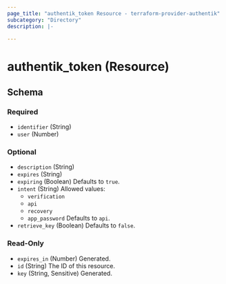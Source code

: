 ```yaml
---
page_title: "authentik_token Resource - terraform-provider-authentik"
subcategory: "Directory"
description: |-
  
---
```


# authentik_token (Resource)





<!-- schema generated by tfplugindocs -->
## Schema

### Required

- `identifier` (String)
- `user` (Number)

### Optional

- `description` (String)
- `expires` (String)
- `expiring` (Boolean) Defaults to `true`.
- `intent` (String) Allowed values:
  - `verification`
  - `api`
  - `recovery`
  - `app_password`
 Defaults to `api`.
- `retrieve_key` (Boolean) Defaults to `false`.

### Read-Only

- `expires_in` (Number) Generated.
- `id` (String) The ID of this resource.
- `key` (String, Sensitive) Generated.
